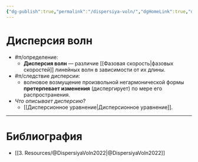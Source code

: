 ```yaml
---
{"dg-publish":true,"permalink":"/dispersiya-voln/","dgHomeLink":true,"dgPassFrontmatter":false,"dgShowLocalGraph":true,"dgShowBacklinks":true}
---
```



# Дисперсия волн

- #π/определение:
	- **Дисперсия волн** — различие [[Фазовая скорость|фазовых скоростей]] линейных волн в зависимости от их длины.
- #π/следствие дисперсии:
	- волновое возмущение произвольной негармонической формы **претерпевает изменения** (диспергирует) по мере его распространения.
- *Что описывает дисперсию*?
	- [[Дисперсионное уравнение|Дисперсионное уравнение]].

---

# Библиография

- [[3. Resources/@DispersiyaVoln2022|@DispersiyaVoln2022]]
